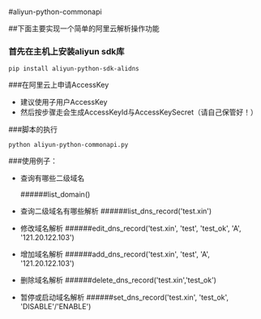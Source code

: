 #aliyun-python-commonapi



##下面主要实现一个简单的阿里云解析操作功能


### 首先在主机上安装aliyun sdk库

```
pip install aliyun-python-sdk-alidns
```

###在阿里云上申请AccessKey
* 建议使用子用户AccessKey
* 然后按步骤走会生成AccessKeyId与AccessKeySecret（请自己保管好！）

###脚本的执行
```
python aliyun-python-commonapi.py
```
###使用例子：
* 查询有哪些二级域名

	######list_domain()
* 查询二级域名有哪些解析
	######list_dns_record('test.xin')
* 修改域名解析
	######edit_dns_record('test.xin', 'test', 'test_ok', 'A', '121.20.122.103')
* 增加域名解析
	######add_dns_record('test.xin', 'test', 'A', '121.20.122.103')
* 删除域名解析
	######delete_dns_record('test.xin','test_ok')
* 暂停或启动域名解析
	######set_dns_record('test.xin', 'test_ok', 'DISABLE'/'ENABLE')



